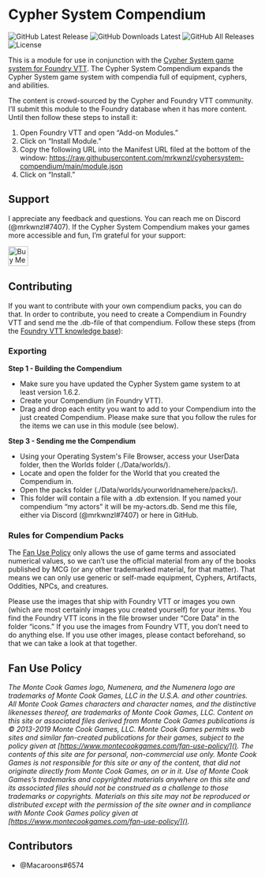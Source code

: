 # Cypher System Compendium

![GitHub Latest Release](https://img.shields.io/github/release/mrkwnzl/cyphersystem-compendium?style=flat-square)
![GitHub Downloads Latest](https://img.shields.io/github/downloads/mrkwnzl/cyphersystem-compendium/latest/total?style=flat-square)
![GitHub All Releases](https://img.shields.io/github/downloads/mrkwnzl/cyphersystem-compendium/total?style=flat-square)
![License](https://img.shields.io/github/license/mrkwnzl/cyphersystem-compendium?style=flat-square)

This is a module for use in conjunction with the [Cypher System game system for Foundry VTT](https://foundryvtt.com/packages/cyphersystem/). The Cypher System Compendium expands the Cypher System game system with compendia full of equipment, cyphers, and abilities.

The content is crowd-sourced by the Cypher and Foundry VTT community. I’ll submit this module to the Foundry database when it has more content. Until then follow these steps to install it:

1. Open Foundry VTT and open “Add-on Modules.”
2. Click on “Install Module.”
3. Copy the following URL into the Manifest URL filed at the bottom of the window: https://raw.githubusercontent.com/mrkwnzl/cyphersystem-compendium/main/module.json
4. Click on “Install.”

## Support

I appreciate any feedback and questions. You can reach me on Discord (@mrkwnzl#7407). If the Cypher System Compendium makes your games more accessible and fun, I’m grateful for your support:

<a href="https://www.buymeacoffee.com/mrkwnzl" target="_blank"><img src="https://cdn.buymeacoffee.com/buttons/v2/default-blue.png" alt="Buy Me A Coffee" height="40"></a>

## Contributing

If you want to contribute with your own compendium packs, you can do that. In order to contribute, you need to create a Compendium in Foundry VTT and send me the .db-file of that compendium. Follow these steps (from the [Foundry VTT knowledge base](https://foundryvtt.com/article/compendium/)):

### Exporting

**Step 1 - Building the Compendium**

- Make sure you have updated the Cypher System game system to at least version 1.6.2.
- Create your Compendium (in Foundry VTT).
- Drag and drop each entity you want to add to your Compendium into the just created Compendium. Please make sure that you follow the rules for the items we can use in this module (see below).

**Step 3 - Sending me the Compendium**

- Using your Operating System's File Browser, access your UserData folder, then the Worlds folder (./Data/worlds/).
- Locate and open the folder for the World that you created the Compendium in.
- Open the packs folder (./Data/worlds/yourworldnamehere/packs/).
- This folder will contain a file with a .db extension. If you named your compendium “my actors” it will be my-actors.db. Send me this file, either via Discord (@mrkwnzl#7407) or here in GitHub.

### Rules for Compendium Packs

The [Fan Use Policy](https://www.montecookgames.com/fan-support/fan-use-policy/) only allows the use of game terms and associated numerical values, so we can’t use the official material from any of the books published by MCG (or any other trademarked material, for that matter). That means we can only use generic or self-made equipment, Cyphers, Artifacts, Oddities, NPCs, and creatures.

Please use the images that ship with Foundry VTT or images you own (which are most certainly images you created yourself) for your items. You find the Foundry VTT icons in the file browser under “Core Data” in the folder “icons.” If you use the images from Foundry VTT, you don’t need to do anything else. If you use other images, please contact beforehand, so that we can take a look at that together.

## Fan Use Policy

*The Monte Cook Games logo, Numenera, and the Numenera logo are trademarks of Monte Cook Games, LLC in the U.S.A. and other countries. All Monte Cook Games characters and character names, and the distinctive likenesses thereof, are trademarks of Monte Cook Games, LLC. Content on this site or associated files derived from Monte Cook Games publications is © 2013-2019 Monte Cook Games, LLC. Monte Cook Games permits web sites and similar fan-created publications for their games, subject to the policy given at [https://www.montecookgames.com/fan-use-policy/](). The contents of this site are for personal, non-commercial use only. Monte Cook Games is not responsible for this site or any of the content, that did not originate directly from Monte Cook Games, on or in it. Use of Monte Cook Games’s trademarks and copyrighted materials anywhere on this site and its associated files should not be construed as a challenge to those trademarks or copyrights. Materials on this site may not be reproduced or distributed except with the permission of the site owner and in compliance with Monte Cook Games policy given at [https://www.montecookgames.com/fan-use-policy/]().*

## Contributors

- @Macaroons#6574
